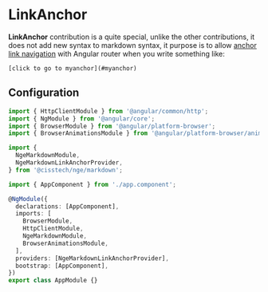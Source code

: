 # LinkAnchor

**LinkAnchor** contribution is a quite special, unlike the other contributions, it does not add new syntax to markdown syntax, it purpose is to allow [anchor link navigation](https://www.geekstrick.com/fragment-url-in-angular-8/) with Angular router when you write something like:

`[click to go to myanchor](#myanchor)`

## Configuration

```typescript highlights="6-9 18 21"
import { HttpClientModule } from '@angular/common/http';
import { NgModule } from '@angular/core';
import { BrowserModule } from '@angular/platform-browser';
import { BrowserAnimationsModule } from '@angular/platform-browser/animations';

import {
  NgeMarkdownModule,
  NgeMarkdownLinkAnchorProvider,
} from '@cisstech/nge/markdown';

import { AppComponent } from './app.component';

@NgModule({
  declarations: [AppComponent],
  imports: [
    BrowserModule,
    HttpClientModule,
    NgeMarkdownModule,
    BrowserAnimationsModule,
  ],
  providers: [NgeMarkdownLinkAnchorProvider],
  bootstrap: [AppComponent],
})
export class AppModule {}
```
